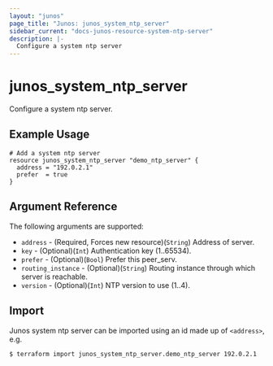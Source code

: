 ```yaml
---
layout: "junos"
page_title: "Junos: junos_system_ntp_server"
sidebar_current: "docs-junos-resource-system-ntp-server"
description: |-
  Configure a system ntp server
---
```


# junos_system_ntp_server

Configure a system ntp server.

## Example Usage

```hcl
# Add a system ntp server
resource junos_system_ntp_server "demo_ntp_server" {
  address = "192.0.2.1"
  prefer  = true
}
```

## Argument Reference

The following arguments are supported:

* `address` - (Required, Forces new resource)(`String`) Address of server.
* `key` - (Optional)(`Int`) Authentication key (1..65534).
* `prefer` - (Optional)(`Bool`) Prefer this peer_serv.
* `routing_instance` - (Optional)(`String`) Routing instance through which server is reachable.
* `version` - (Optional)(`Int`) NTP version to use (1..4).

## Import

Junos system ntp server can be imported using an id made up of `<address>`, e.g.

```shell
$ terraform import junos_system_ntp_server.demo_ntp_server 192.0.2.1
```
